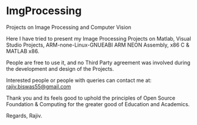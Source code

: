 # ImgProcessing
Projects on Image Processing and Computer Vision

Here I have tried to present my Image Processing Projects on Matlab, Visual Studio 
Projects, ARM-none-Linux-GNUEABI ARM NEON Assembly, x86 C & MATLAB x86.

People are free to use it, and no Third Party agreement was involved during the
development and design of the Projects.

Interested people or people with queries can contact me at: rajiv.biswas55@gmail.com

Thank you and its feels good to uphold the principles of Open Source Foundation &
Computing for the greater good of Education and Academics.

Regards,
Rajiv.
